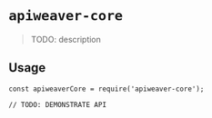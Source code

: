 # `apiweaver-core`

> TODO: description

## Usage

```
const apiweaverCore = require('apiweaver-core');

// TODO: DEMONSTRATE API
```
